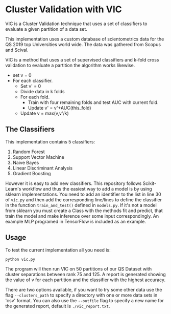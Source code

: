 # Cluster Validation with VIC

VIC is a Cluster Validation technique that uses a set of classifiers to evaluate a given partition of a data set.

This implementation uses a custom database of scientometrics data for the QS 2019 top Universities world wide. The data was gathered from Scopus and Scival.

VIC is a method that uses a set of supervised classifiers and k-fold cross validation to evaluate a partition the algorithm works likewise.

* set v = 0
* For each classifier.
    * Set v' = 0
    * Divide data in k folds
    * For each fold.
        * Train with four remaining folds and test AUC with current fold.
        * Update v' = v'+AUC(this_fold)
    * Update v = max(v,v'/k)

## The Classifiers

This implementation contains 5 classifiers:

1. Random Forest
1. Support Vector Machine
1. Naive Bayes
1. Linear Discriminant Analysis
1. Gradient Boosting

However it is easy to add new classifiers. This repository follows Scikit-Learn's workflow and thus the easiest way to add a model is by using sklearn implementations. You need to add an identifier to the list in line 30 of `vic.py` and then add the corresponding line/lines to define the classifier in the function `train_and_test()` defined in `models.py`. If it's not a model from sklearn you must create a Class with the methods fit and predict, that train the model and make inference over some input correspondingly. An example MLP programed in TensorFlow is included as an example.

## Usage

To test the current implementation all you need is:

`python vic.py`

The program will then run VIC on 50 partitions of our QS Dataset with cluster separations between rank 75 and 125. A report is generated showing the value of v for each partition and the classifier with the highest accuracy.

There are two options available, if you want to try some other data use the flag `--clusters_path` to specify a directory with one or more data sets in 'csv' format. You can also use the `--outfile` flag to specify a new name for the generated report, default is `./vic_report.txt`.
